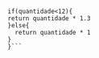 ```function calculaPrecoTotal(quantidade) {

if(quantidade<12){
return quantidade * 1.3
}else{
  return quantidade * 1
}
}```